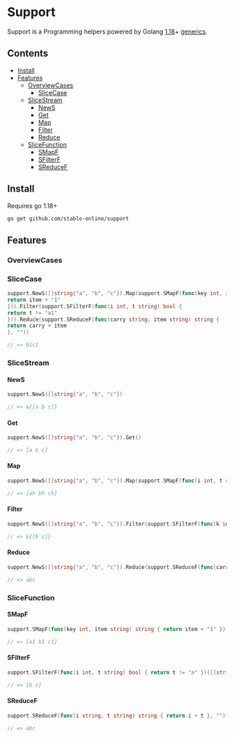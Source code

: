 # Support

Support is a Programming helpers powered by Golang [1.18](https://tip.golang.org/doc/go1.18)+ [generics](https://tip.golang.org/doc/go1.18#generics).

## Contents

- [Install](#install)
- [Features](#features)
  - [OverviewCases](#OverviewCases)
    - [SliceCase](#SliceCase)
  - [SliceStream](#SliceStream)
    - [NewS](#support.NewS)
    - [Get](#get)
    - [Map](#map)
    - [Filter](#filter)
    - [Reduce](#reduce)
  - [SliceFunction](#SliceFunction)
    - [SMapF](#SMapF)
    - [SFilterF](#SFilterF)
    - [SReduceF](#SReduceF)

## Install

Requires go 1.18+

```sh
go get github.com/stable-online/support
```

## Features

### OverviewCases

### SliceCase

```go
support.NewS([]string{"a", "b", "c"}).Map(support.SMapF(func(key int, item string) string {
return item + "1"
})).Filter(support.SFilterF(func(i int, t string) bool {
return t != "a1"
})).Reduce(support.SReduceF(func(carry string, item string) string {
return carry + item
}, ""))

// => b1c1
```

### SliceStream

#### NewS

```go
support.NewS([]string{"a", "b", "c"})

// => &{[a b c]}
```

#### Get

```go
support.NewS([]string{"a", "b", "c"}).Get()

// => [a b c]
```

#### Map

```go
support.NewS([]string{"a", "b", "c"}).Map(support.SMapF(func(i int, t string) string { return t + "h" })).Get()

// => [ah bh ch]
```

#### Filter

```go
support.NewS([]string{"a", "b", "c"}).Filter(support.SFilterF(func(k int, v string) bool {return v != "a" })).Get()

// => &{[b c]}
```
#### Reduce

```go
support.NewS([]string{"a", "b", "c"}).Reduce(support.SReduceF(func(carry string, item string) string {return carry + item }, ""))

// => abc
```

### SliceFunction

#### SMapF

```go
support.SMapF(func(key int, item string) string { return item + "1" })([]string{"a", "b", "c"})

// => [a1 b1 c1]
```

#### SFilterF

```go
support.SFilterF(func(i int, t string) bool { return t != "a" })([]string{"a", "b", "c"})

// => [b c]
```

#### SReduceF

```go
support.SReduceF(func(i string, t string) string { return i + t }, "")([]string{"a", "b", "c"})

// => abc
```